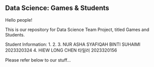 ## Data Science: Games & Students

Hello people!

This is our repository for Data Science Team Project, titled Games and Students.

Student Information:
1. 
2. 
3. NUR ASHA SYAFIQAH BINTI SUHAIMI 2023320324
4. HIEW LONG CHEN 타일러 2023320156


Please refer below to our stuff...
